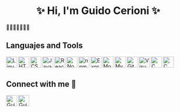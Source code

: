 
<h1 align="center" >✨ Hi, I'm Guido Cerioni ✨</h1>
🌱🌱🌱🌱🌱🌱🌱
<br>
<h2> Languajes and Tools </h2>
<img align="left" title = "Linux" alt="Linux" width="30px" src="https://img.icons8.com/color/30/000000/linux.png"/>
<img align="left" title = "HTML5" alt="HTML5" width="30px" src="https://img.icons8.com/color/30/000000/html-5.png"/>
<img align="left" title = "CSS3" alt="CSS3" width="30px" src="https://img.icons8.com/color/30/000000/css3.png"/>
<img align="left" title = "JavaScript" alt="JavaScript" width="30px" src="https://img.icons8.com/color/30/000000/javascript.png"/>
<img align="left" title = "React" alt="React" width="30px" src="https://img.icons8.com/office/30/000000/react.png"/>
<img align="left" title = "Node.Js" alt="Node.Js" width="30px" src="https://img.icons8.com/color/30/000000/nodejs.png"/>
<img align="left" title = "npm" alt="npm" width="30px" src="https://img.icons8.com/color/30/000000/npm.png"/>
<img align="left" title = "Express" alt="Express" width="30px" src="https://c0.klipartz.com/pngpicture/247/558/gratis-png-node-js-javascript-express-js-npm-reacciona-github.png"/>
<img align="left" title = "MongoDB" alt="MongoDB" width="30px" src="https://img.icons8.com/color/30/000000/mongodb.png"/>
<img align="left" title = "MySQL" alt="MySQL" width="30px" src="https://img.icons8.com/color/30/000000/mysql.png"/>
<img align="left" title = "Git" alt="Git" width="30px" src="https://img.icons8.com/color/30/000000/git.png"/>
<img align="left" title = "Visual Studio Code" alt="Visual Studio Code" width="30px" src="https://img.icons8.com/color/30/000000/visual-studio-code-2019.png"/>
<img align="left" title = "C" alt="C" width="30px" src="https://img.icons8.com/color/30/000000/c-programming.png"/>
<img align="left" title = "C" alt="C" width="30px" src="https://img.icons8.com/color/30/000000/typescript.png"/>
<br><br>
<h2> Connect with me 📩 </h2>
<a href="https://www.linkedin.com/in/guido-cerioni/">
 <img align="left" title="LinkedIn" alt="GuidoCerioni | LinkedIn" width="30px" src="https://img.icons8.com/color/30/000000/linkedin.png"/>
</a> 
<a href ="mailto:guidocerioni98@gmail.com">
 <img align="left" title="Gmail" alt="GuidoCerioni | Gmail" width="30px" src="https://img.icons8.com/color/48/000000/gmail--v2.png"/>
</a>
